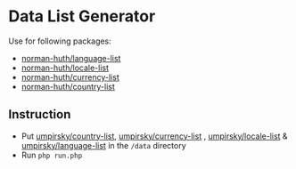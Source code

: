 # Data List Generator

Use for following packages:

* [norman-huth/language-list](https://github.com/Muetze42/language-list)
* [norman-huth/locale-list](https://github.com/Muetze42/locale-list)
* [norman-huth/currency-list](https://github.com/Muetze42/currency-list)
* [norman-huth/country-list](https://github.com/Muetze42/country-list)

## Instruction

* Put [umpirsky/country-list](https://github.com/umpirsky/country-list), [umpirsky/currency-list](https://github.com/umpirsky/currency-list)
  , [umpirsky/locale-list](https://github.com/umpirsky/locale-list) & [umpirsky/language-list](https://github.com/umpirsky/language-list) in
  the `/data` directory
* Run `php run.php`

